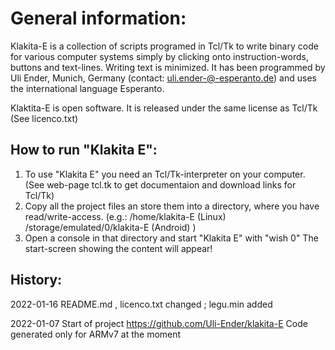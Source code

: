 General information:
====================
Klakita-E is a collection of scripts programed in Tcl/Tk to write binary code for various computer systems simply by clicking onto instruction-words, buttons and text-lines. Writing text is minimized.
It has been programmed by Uli Ender, Munich, Germany (contact: uli.ender-@-esperanto.de) 
and uses the international language Esperanto.

Klaktita-E is open software. It is released under the same license as Tcl/Tk (See licenco.txt)


How to run "Klakita E":
-----------------------
1) To use "Klakita E" you need an Tcl/Tk-interpreter on your computer. 
   (See web-page tcl.tk to get documentaion and download links for Tcl/Tk)
2) Copy all the project files an store them into a directory, where you have read/write-access.
   (e.g.:  /home/klakita-E (Linux) /storage/emulated/0/klakita-E (Android) )
3) Open a console in that directory and start "Klakita E" with  "wish 0"
   The start-screen showing the content will appear!


History:
--------

2022-01-16      README.md , licenco.txt changed ;  legu.min added

2022-01-07	Start of project https://github.com/Uli-Ender/klakita-E
                Code generated only for ARMv7 at the moment
                
